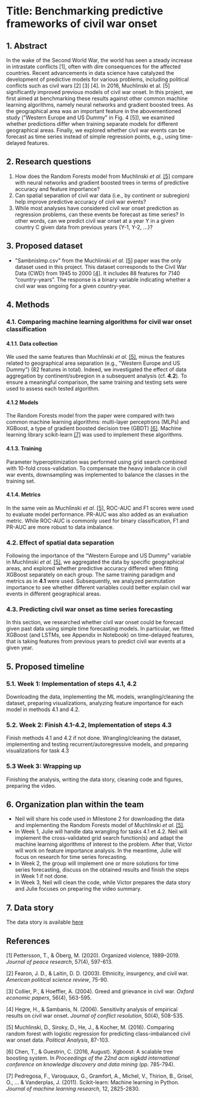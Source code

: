 # Title: Benchmarking predictive frameworks of civil war onset

## 1. Abstract

In the wake of the Second World War, the world has seen a steady increase in intrastate conflicts [1], often with dire consequences for the affected countries. Recent advancements in data science have catalyzed the development of predictive models for various problems, including political conflicts such as civil wars [2] [3] [4]. In 2016, Muchlinski et al. [5] significantly improved previous models of civil war onset. In this project, we first aimed at benchmarking these results against other common machine learning algorithms, namely neural networks and gradient boosted trees. As the geographical area was an important feature in the abovementioned study ("Western Europe and US Dummy" in Fig. 4 [5]), we examined whether predictions differ when training separate models for different geographical areas. Finally, we explored whether civil war events can be forecast as time series instead of simple regression points, e.g., using time-delayed features.

## 2. Research questions
1. How does the Random Forests model from Muchlinski _et al._ [[5]](#5) compare with neural networks and gradient boosted trees in terms of predictive accuracy and feature importance?
2. Can spatial separation of civil war data (i.e., by continent or subregion) help improve predictive accuracy of civil war events?
3. While most analyses have considered civil war onset prediction as regression problems, can these events be forecast as time series? In other words, can we predict civil war onset at a year Y in a given country C given data from previous years {Y-1, Y-2, ...}?

## 3. Proposed dataset
 * "SambnisImp.csv" from the Muchlinski _et al._ [[5]](#5) paper was the only dataset used in this project. This dataset corresponds to the Civil War Data (CWD) from 1945 to 2000 [[4]](#4). It includes 88 features for 7140 “country-years”. The response is a binary variable indicating whether a civil war was ongoing for a given country-year. 
 
## 4. Methods
 ### 4.1. Comparing machine learning algorithms for civil war onset classification
 #### 4.1.1. Data collection
We used the same features than Muchlinski _et al._ [[5]](#5), minus the features related to geographical area separation (e.g.,  "Western Europe and US Dummy") (82 features in total). Indeed, we investigated the effect of data aggregation by continent/subregion in a subsequent analysis (cf. **4.2**). To ensure a meaningful comparison, the same training and testing sets were used to assess each tested algorithm.

 #### 4.1.2 Models
The Random Forests model from the paper were compared with two common machine learning algorithms: multi-layer perceptrons (MLPs) and XGBoost, a type of gradient boosted decision tree (GBDT) [[6]](#6). Machine learning library scikit-learn [[7]](#7) was used to implement these algorithms.

 #### 4.1.3. Training
Parameter hyperoptimization was performed using grid search combined with 10-fold cross-validation. To compensate the heavy imbalance in civil war events, downsampling was implemented to balance the classes in the training set.

 #### 4.1.4. Metrics
In the same vein as Muchlinski _et al._ [[5]](#5), ROC-AUC and F1 scores were used to evaluate model performance. PR-AUC was also added as an evaluation metric. While ROC-AUC is commonly used for binary classification, F1 and PR-AUC are more robust to data imbalance.

 ### 4.2. Effect of spatial data separation
Following the importance of the "Western Europe and US Dummy" variable in Muchlinski _et al._ [[5]](#5), we aggregated the data by specific geographical areas, and explored whether predictive accuracy differed when fitting XGBoost separately on each group. The same training paradigm and metrics as in **4.1** were used. Subsequently, we analyzed permutation importance to see whether different variables could better explain civil war events in different geographical areas.

 ### 4.3. Predicting civil war onset as time series forecasting
In this section, we researched whether civil war onset could be forecast given past data using simple time forecasting models. In particular, we fitted XGBoost (and LSTMs, see Appendix in Notebook) on time-delayed features, that is taking features from previous years to predict civil war events at a given year.
 
## 5. Proposed timeline
 ### 5.1. Week 1: Implementation of steps 4.1, 4.2
Downloading the data, implementing the ML models, wrangling/cleaning the dataset, preparing visualizations, analyzing feature importance for each model in methods 4.1 and 4.2.
 ### 5.2. Week 2: Finish 4.1-4.2, Implementation of steps 4.3
Finish methods 4.1 and 4.2 if not done.
Wrangling/cleaning the dataset, implementing and testing recurrent/autoregressive models, and preparing visualizations for task 4.3
 ### 5.3 Week 3: Wrapping up
Finishing the analysis, writing the data story, cleaning code and figures, preparing the video.

## 6. Organization plan within the team 
* Neil will share his code used in Milestone 2 for downloading the data and implementing the Random Forests model of Muchlinski _et al._ [[5]](#5).
* In Week 1, Julie will handle data wrangling for tasks 4.1 et 4.2. Neil will implement the cross-validated grid search function(s) and adapt the machine learning algorithms of interest to the problem. After that, Victor will work on feature importance analysis. In the meantime, Julie will focus on research for time series forecasting.
* In Week 2, the group will implement one or more solutions for time series forecasting, discuss on the obtained results and finish the steps in Week 1 if not done.
* In Week 3, Neil will clean the code, while Victor prepares the data story and Julie focuses on preparing the video summary.

## 7. Data story

The data story is available <a href="https://neclow.github.io/ada-2020-project-milestone-p3-p3_navaja/">here</a>

## References
<a id="1">[1]</a> Pettersson, T., & Öberg, M. (2020). Organized violence, 1989–2019. _Journal of peace research_, 57(4), 597-613.

<a id="2">[2]</a> Fearon, J. D., & Laitin, D. D. (2003). Ethnicity, insurgency, and civil war. _American political science review_, 75-90.

<a id="3">[3]</a> Collier, P., & Hoeffler, A. (2004). Greed and grievance in civil war. _Oxford economic papers_, 56(4), 563-595.

<a id="4">[4]</a> Hegre, H., & Sambanis, N. (2006). Sensitivity analysis of empirical results on civil war onset. _Journal of conflict resolution_, 50(4), 508-535.

<a id="5">[5]</a> Muchlinski, D., Siroky, D., He, J., & Kocher, M. (2016). Comparing random forest with logistic regression for predicting class-imbalanced civil war onset data. _Political Analysis_, 87-103.

<a id="6">[6]</a> Chen, T., & Guestrin, C. (2016, August). Xgboost: A scalable tree boosting system. In _Proceedings of the 22nd acm sigkdd international conference on knowledge discovery and data mining_ (pp. 785-794).

<a id="7">[7]</a> Pedregosa, F., Varoquaux, G., Gramfort, A., Michel, V., Thirion, B., Grisel, O., ... & Vanderplas, J. (2011). Scikit-learn: Machine learning in Python. _Journal of machine learning research_, 12, 2825-2830.
